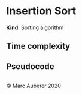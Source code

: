 # Insertion Sort
**Kind**: Sorting algorithm

## Time complexity


## Pseudocode
```

```

© Marc Auberer 2020